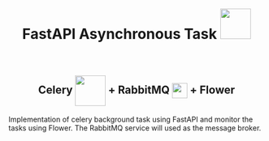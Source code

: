 <h1 align='center'>
  FastAPI Asynchronous Task
<span>
  <img src="https://styles.redditmedia.com/t5_22y58b/styles/communityIcon_r5ax236rfw961.png" width='60px'>
  </span>
</h1> 
<br>
  <h2 align='center'>
  Celery 
   <span>
  <img src='https://docs.celeryproject.org/en/stable/_static/celery_512.png' width='60px' align='center'>
  </span>
  + 
  RabbitMQ
   <span>
  <img src='https://assets.zabbix.com/img/brands/rabbitmq.svg' width='30px' align='center'>
  </span> 
  + 
  Flower
</h2>
Implementation of celery background task using FastAPI and monitor the tasks using Flower. The RabbitMQ service will used as the message broker.

